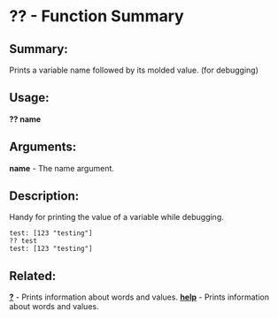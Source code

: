 # ?? - Function Summary

## Summary:

Prints a variable name followed by its molded value. (for debugging)

## Usage:

**?? name**

## Arguments:

**name** - The name argument.

## Description:

Handy for printing the value of a variable while debugging.

```
test: [123 "testing"]
?? test
test: [123 "testing"]
```

## Related:

[**?**](http://www.rebol.com/docs/words/wq.html) - Prints information about words and values.
[**help**](http://www.rebol.com/docs/words/whelp.html) - Prints information about words and values.